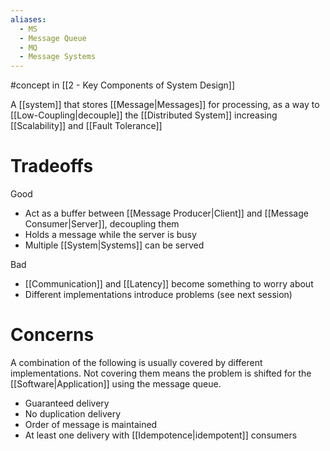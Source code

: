 ```yaml
---
aliases:
  - MS
  - Message Queue
  - MQ
  - Message Systems
---
```


#concept in [[2 - Key Components of System Design]]

A [[system]] that stores [[Message|Messages]] for processing, as a way to [[Low-Coupling|decouple]] the [[Distributed System]] increasing [[Scalability]] and [[Fault Tolerance]]

# Tradeoffs
Good
- Act as a buffer between [[Message Producer|Client]] and [[Message Consumer|Server]], decoupling them
- Holds a message while the server is busy
- Multiple [[System|Systems]] can be served

Bad
- [[Communication]] and [[Latency]] become something to worry about
- Different implementations introduce problems (see next session)

# Concerns
A combination of the following is usually covered by different implementations. Not covering them means the problem is shifted for the [[Software|Application]] using the message queue.
- Guaranteed delivery
- No duplication delivery
- Order of message is maintained
- At least one delivery with [[Idempotence|idempotent]] consumers